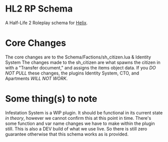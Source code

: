 
# HL2 RP Schema
A Half-Life 2 Roleplay schema for [Helix](https://github.com/nebulouscloud/helix).
#


# Core Changes 
The core changes are to the Schema/Factions/sh_citizen.lua & Identity System
The changes made to the sh_citizen are what spawns the citizen in with a "Transfer document," and assigns the items object data.
If you _DO NOT PULL_ these changes, the plugins Identity System, CTO, and Apartments _WILL NOT WORK_. 
#


#  Some thing(s) to note
Infestation System is a WIP plugin. It should be functional in its current state _in theory_, however we cannot confirm this at this point in time.
There's some function and var name changes we have to make within the plugin still.
This is also a DEV build of what we use live. So there is still zero guarantee otherwise that this schema works as is provided.
